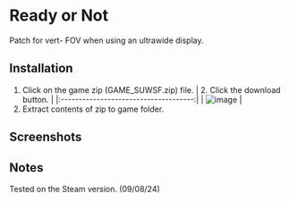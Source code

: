 # Ready or Not
Patch for vert- FOV when using an ultrawide display.

## Installation
1. Click on the game zip (GAME_SUWSF.zip) file.
| 2. Click the download button. |
|:-------------------------------------:|
| ![image](https://github.com/Lyall/UltrawidePatches/assets/695941/5ce06a5d-5d52-477d-9c02-84941ba833cb) |
3. Extract contents of zip to game folder.

## Screenshots


## Notes
Tested on the Steam version. (09/08/24)
